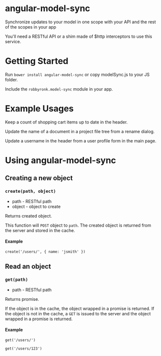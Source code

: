 angular-model-sync
==================

Synchronize updates to your model in one scope with your API and the rest of the scopes in your app

You'll need a RESTful API or a shim made of $http interceptors to use this service.

Getting Started
==================

Run `bower install angular-model-sync` or copy modelSync.js to your JS folder.

Include the `robbyronk.model-sync` module in your app.

Example Usages
==================

Keep a count of shopping cart items up to date in the header.

Update the name of a document in a project file tree from a rename dialog.

Update a username in the header from a user profile form in the main page.

Using angular-model-sync
===================
## Creating a new object
### `create(path, object)`
- path - RESTful path
- object - object to create

Returns created object.

This function will `POST` object to `path`. The created object is returned from the server
and stored in the cache.

#### Example
`create('/users/', { name: 'jsmith' })`

## Read an object
### `get(path)`
- path - RESTful path

Returns promise.

If the object is in the cache, the object wrapped in a promise is returned. 
If the object is not in the cache, a `GET` is issued to the server and the object wrapped in a promise is returned.

#### Example
`get('/users/')`

`get('/users/123')`
